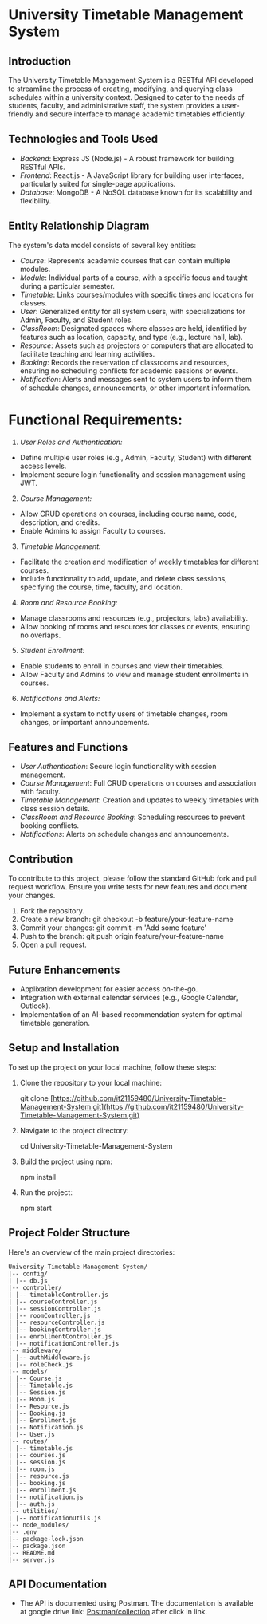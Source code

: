 
# University Timetable Management System

## Introduction

The University Timetable Management System is a RESTful API developed to streamline the process of creating, modifying, and querying class schedules within a university context. Designed to cater to the needs of students, faculty, and administrative staff, the system provides a user-friendly and secure interface to manage academic timetables efficiently.

## Technologies and Tools Used

- *Backend*: Express JS (Node.js) - A robust framework for building RESTful APIs.
- *Frontend*: React.js - A JavaScript library for building user interfaces, particularly suited for single-page applications.
- *Database*: MongoDB - A NoSQL database known for its scalability and flexibility.

## Entity Relationship Diagram

The system's data model consists of several key entities:

- *Course*: Represents academic courses that can contain multiple modules.
- *Module*: Individual parts of a course, with a specific focus and taught during a particular semester.
- *Timetable*: Links courses/modules with specific times and locations for classes.
- *User*: Generalized entity for all system users, with specializations for Admin, Faculty, and Student roles.
- *ClassRoom*: Designated spaces where classes are held, identified by features such as location, capacity, and type (e.g., lecture hall, lab).
- *Resource*: Assets such as projectors or computers that are allocated to facilitate teaching and learning activities.
- *Booking*: Records the reservation of classrooms and resources, ensuring no scheduling conflicts for academic sessions or events.
- *Notification*: Alerts and messages sent to system users to inform them of schedule changes, announcements, or other important information.



# Functional Requirements:
1. *User Roles and Authentication:*
- Define multiple user roles (e.g., Admin, Faculty, Student) with different access 
levels.
- Implement secure login functionality and session management using JWT.
2. *Course Management:*
- Allow CRUD operations on courses, including course name, code, description, and 
credits.
- Enable Admins to assign Faculty to courses.
3. *Timetable Management:*
- Facilitate the creation and modification of weekly timetables for different courses.
- Include functionality to add, update, and delete class sessions, specifying the 
course, time, faculty, and location.
4. *Room and Resource Booking:*
- Manage classrooms and resources (e.g., projectors, labs) availability.
- Allow booking of rooms and resources for classes or events, ensuring no overlaps.
5. *Student Enrollment:*
- Enable students to enroll in courses and view their timetables.
- Allow Faculty and Admins to view and manage student enrollments in courses.
6. *Notifications and Alerts:*
- Implement a system to notify users of timetable changes, room changes, or 
important announcements.


## Features and Functions

- *User Authentication*: Secure login functionality with session management.
- *Course Management*: Full CRUD operations on courses and association with faculty.
- *Timetable Management*: Creation and updates to weekly timetables with class session details.
- *ClassRoom and Resource Booking*: Scheduling resources to prevent booking conflicts.
- *Notifications*: Alerts on schedule changes and announcements.

## Contribution

To contribute to this project, please follow the standard GitHub fork and pull request workflow. Ensure you write tests for new features and document your changes.

1. Fork the repository.
2. Create a new branch: git checkout -b feature/your-feature-name
3. Commit your changes: git commit -m 'Add some feature'
4. Push to the branch: git push origin feature/your-feature-name
5. Open a pull request.

## Future Enhancements

- Applixation development for easier access on-the-go.
- Integration with external calendar services (e.g., Google Calendar, Outlook).
- Implementation of an AI-based recommendation system for optimal timetable generation.

## Setup and Installation

To set up the project on your local machine, follow these steps:

1. Clone the repository to your local machine:
    
    git clone [https://github.com/it21159480/University-Timetable-Management-System.git](https://github.com/it21159480/University-Timetable-Management-System.git)
    
2. Navigate to the project directory:
    
    cd University-Timetable-Management-System
    
3. Build the project using npm:
    
    npm install
    
4. Run the project:
    
   npm start


## Project Folder Structure

Here's an overview of the main project directories:

```
University-Timetable-Management-System/
|-- config/
| |-- db.js
|-- controller/
| |-- timetableController.js
| |-- courseController.js
| |-- sessionController.js
| |-- roomController.js
| |-- resourceController.js
| |-- bookingController.js
| |-- enrollmentController.js
| |-- notificationController.js
|-- middleware/
| |-- authMiddleware.js
| |-- roleCheck.js
|-- models/
| |-- Course.js
| |-- Timetable.js
| |-- Session.js
| |-- Room.js
| |-- Resource.js
| |-- Booking.js
| |-- Enrollment.js
| |-- Notification.js
| |-- User.js
|-- routes/
| |-- timetable.js
| |-- courses.js
| |-- session.js
| |-- room.js
| |-- resource.js
| |-- booking.js
| |-- enrollment.js
| |-- notification.js
| |-- auth.js
|-- utilities/
| |-- notificationUtils.js
|-- node_modules/
|-- .env
|-- package-lock.json
|-- package.json
|-- README.md
|-- server.js
```






## API Documentation  

- The API is documented using Postman. The documentation is available at google drive link: [Postman/collection](https://documenter.getpostman.com/view/27077121/2sA35BbjSr) after click in link. 
